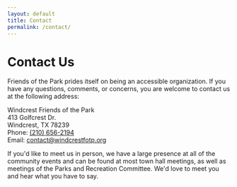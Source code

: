 ```yaml
---
layout: default
title: Contact
permalink: /contact/
---
```

# Contact Us

Friends of the Park prides itself on being an accessible organization. If you have any questions, comments, or concerns, you are welcome to contact us at the following address:

<p class="address">
Windcrest Friends of the Park<br/>
413 Golfcrest Dr.<br/>
Windcrest, TX 78239<br/>
Phone: <a href="tel:1-210-656-2194">(210) 656-2194</a><br/>
Email: <a href="mailto:contact@windcrestfotp.org">contact@windcrestfotp.org</a>
</p>

If you'd like to meet us in person, we have a large presence at all of the community events and can be found at most town hall meetings, as well as meetings of the Parks and Recreation Committee. We'd love to meet you and hear what you have to say.
